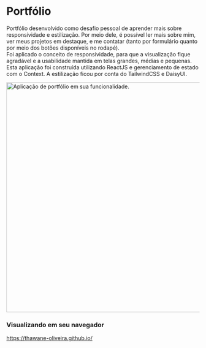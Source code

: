# Portfólio

Portfólio desenvolvido como desafio pessoal de aprender mais sobre responsividade e estilização. Por meio dele, é possível ler mais sobre mim, ver meus projetos em destaque, e me contatar (tanto por formulário quanto por meio dos botões disponíveis no rodapé).<br/>
Foi aplicado o conceito de responsividade, para que a visualização fique agradável e a usabilidade mantida em telas grandes, médias e pequenas.<br/>
Esta aplicação foi construída utilizando ReactJS e gerenciamento de estado com o Context. A estilização ficou por conta do TailwindCSS e DaisyUI.

<img src="https://github.com/thawane-oliveira/thawane-oliveira.github.io/blob/main/src/images/portfolio.gif?raw=true" min-width="600px" max-width="600px" width="600px" alt="Aplicação de portfólio em sua funcionalidade.">

<h3>Visualizando em seu navegador</h3>

https://thawane-oliveira.github.io/

